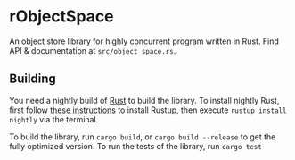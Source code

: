 # rObjectSpace

An object store library for highly concurrent program written in Rust. Find API & documentation at `src/object_space.rs`.

## Building

You need a nightly build of [Rust](https://www.rust-lang.org/) to build the library. To install nightly Rust, first follow [these instructions](https://www.rust-lang.org/en-US/install.html) to install Rustup, then execute `rustup install nightly` via the terminal.

To build the library, run `cargo build`, or `cargo build --release` to get the fully optimized version. To run the tests of the library, run `cargo test`
